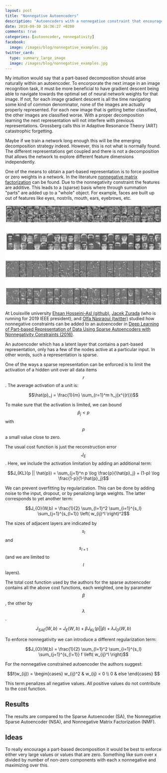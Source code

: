 ```yaml
---
layout: post
title: "Nonnegative Autoencoders"
description: "Autoencoders with a nonnegative constraint that encourages part-based representations at the latent layer."
date: 2018-09-30 16:36:27 +0200
comments: true
categories: [autoencoder, nonnegativity]
facebook:
  image: /images/blog/nonnegative_examples.jpg
twitter_card:
  type: summary_large_image
  image: /images/blog/nonnegative_examples.jpg
---
```


My intuition would say that a part-based decomposition should arise naturally within an autoencoder. To encorporate
the next image in an image recognition task, it must be more beneficial to have gradient descent being able to 
navigate towards the optimal set of neural network weights for that image. If not, for each image gradient descent
is all the time navigating some kind of common denominator, none of the images are actually properly represented.
For each new image that is getting better classified, the other images are classified worse. With a proper
decomposition learning the next representation will not interfere with previous representations. Grossberg calls this
in Adaptive Resonance Theory (ART) catastrophic forgetting. 

Maybe if we train a network long enough this will be the emerging decomposition strategy indeed. However, this is not
what is normally found. The different representations get coupled and there is not a decomposition that allows
the network to explore different feature dimensions independently.

One of the means to obtain a part-based representation is to force positive or zero weights in a network. In the 
literature [nonnegative matrix factorization](https://yliapis.github.io/Non-Negative-Matrix-Factorization/) can be 
found. Due to the nonnegativity constraint the features are additive. This leads to a (sparse) basis where through
summation "parts" are added up to a "whole" object. For example, faces are built up out of features like eyes, nostrils,
mouth, ears, eyebrows, etc.

![Nonnegative examples. From top to bottom: 1) Sparse Autoencoder, 2) Nonnegative Sparse Autoencoder, 3) Nonnegativity Constrained Autoencoder, and 4) Nonnegative Matrix Factorization. The nonnegative examples do not use clear cut facial features like eyes and ears, but you see only parts of the image being nonnegative (white). This means an image can be composed using a sum of the displayed images. Copyright Hosseini-Asl et al.](/images/blog/nonnegative_examples.jpg)

<!--more-->

At Louisville university
[Ehsan Hosseini-Asl (github)](https://github.com/ehosseiniasl),
[Jacek Zurada](http://www.jacekzurada.org/) (who is running for 2019 IEEE president), and
[Olfa Nasraoui (twitter)](https://twitter.com/olfanasraoui)
studied how nonnegative constraints can be added to an autoencoder in 
[Deep Learning of Part-based Representation of Data Using Sparse Autoencoders with Nonnegativity Constraints (2016)](https://arxiv.org/pdf/1601.02733.pdf).

An autoencoder which has a latent layer that contains a part-based representation, only has a few of the nodes active
at a particular input. In other words, such a representation is sparse. 

One of the ways a sparse representation can be enforced is to limit the activation of a hidden unit over all data
items $$r$$. The average activation of a unit is:

$$\hat{p}_j = \frac{1}{m} \sum_{r=1}^m h_j(x^{(r)})$$

To make sure that the activation is limited, we can bound $$\hat{p}_j < p$$ with $$p$$ a small value close to zero.

The usual cost function is just the reconstruction error $$J_E$$. Here, we include the activation limitation by adding an additional term:

$$J_{KL}(p || \hat{p})  = \sum_{j=1}^n p \log \frac{p}{\hat{p}_j} + (1-p) \log \frac{1-p}{1-\hat{p}_j}$$

We can prevent overfitting by regularization. This can be done by adding noise to the input, dropout, or by penalizing large weights. The latter corresponds to yet another term:

$$J_{O}(W,b) = \frac{1}{2} \sum_{l=1}^2 \sum_{i=1}^{s_l} \sum_{j=1}^{s_{l+1}} \left( w_{ij}^l \right)^2$$

The sizes of adjacent layers are indicated by $$s_l$$ and $$s_{l+1}$$ (and we are limited to $$l$$ layers).

The total cost function used by the authors for the sparse autoencoder contains all the above cost functions, each weighted, one by parameter $$\beta$$, the other by $$\lambda$$.

$$J_{SAE}(W,b) = J_E(W,b) + \beta J_{KL}(p||\hat{p}) + \lambda J_O(W,b)$$

To enforce nonnegativity we can introduce a different regularization term:

$$J_{O}(W,b) = \frac{1}{2} \sum_{l=1}^2 \sum_{i=1}^{s_l} \sum_{j=1}^{s_{l+1}} f \left( w_{ij}^l \right)$$

For the nonnegative constrained autoencoder the authors suggest:

$$f(w_{ij}) = 
\begin{cases}
w_{ij}^2 & w_{ij} < 0 \\ 
0 & else
\end{cases}
$$

This term penalizes all negative values. All positive values do not contribute to the cost function.

## Results

The results are compared to the Sparse Autoencoder (SA), the Nonnegative Sparse Autoencoder (NSA), and Nonnegative Matrix 
Factorization (NMF). 

## Ideas

To really encourage a part-based decomposition it would be best to enforce either very large values or values that are zero. Something like sum over x divided by number of non-zero components with each x nonnegative and maximizing over this.


